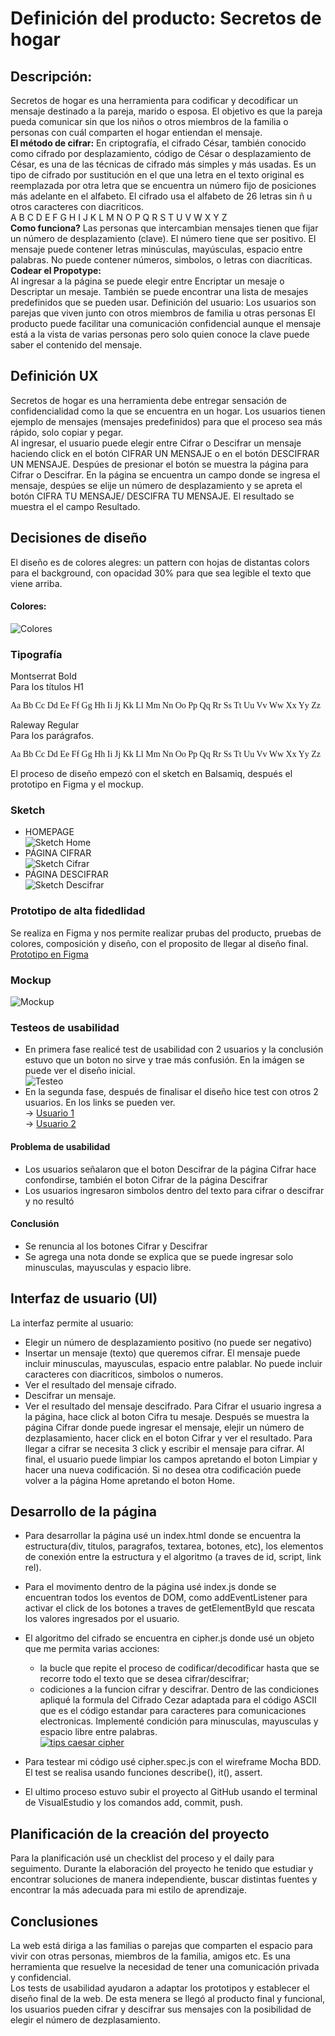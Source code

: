 # Definición del producto: Secretos de hogar

## Descripción:
Secretos de hogar es una herramienta para codificar y decodificar un mensaje destinado a la pareja, marido o esposa. El objetivo es que la pareja pueda comunicar sin que los niños o otros miembros de la familia o personas con cuál comparten el hogar entiendan el mensaje.<br>
<strong>El método de cifrar:</strong>
En criptografía, el cifrado César, también conocido como cifrado por desplazamiento, código de César o desplazamiento de César, es una de las técnicas de cifrado más simples y más usadas. Es un tipo de cifrado por sustitución en el que una letra en el texto original es reemplazada por otra letra que se encuentra un número fijo de posiciones más adelante en el alfabeto. El cifrado usa el alfabeto de 26 letras sin ñ u otros caracteres con diacriticos.<br>
A B C D E F G H I J K L M N O P Q R S T U V W X Y Z<br>
<strong>Como funciona?</strong>
Las personas que intercambian mensajes tienen que fijar un número de desplazamiento (clave). El número tiene que ser positivo. El mensaje puede contener letras minúsculas, mayúsculas, espacio entre palabras. No puede contener números, simbolos, o letras con diacríticas.  
<strong>Codear el Propotype:</strong><br>
Al ingresar a la página se puede elegir entre Encriptar un mesaje o Descriptar un mesaje. También se puede encontrar una lista de mesajes predefinidos que se pueden usar.
Definición del usuario:
Los usuarios son parejas que viven junto con otros miembros de familia u otras personas
El producto puede facilitar una comunicación confidencial aunque el mensaje está a la vista de varias personas pero solo quien conoce la clave puede saber el contenido del mensaje.   
## Definición UX
Secretos de hogar es una herramienta debe entregar sensación de confidencialidad como la que se encuentra en un hogar. Los usuarios tienen ejemplo de mensajes (mensajes predefinidos) para que el proceso sea más rápido, solo copiar y pegar.<br>
Al ingresar, el usuario puede elegir entre Cifrar o Descifrar un mensaje haciendo click en el botón CIFRAR UN MENSAJE o en el botón DESCIFRAR UN MENSAJE. 
Despúes de presionar el botón se muestra la página para Cifrar o Descifrar. En la página se encuentra un campo donde se ingresa el mensaje, despúes se elije un número de desplazamiento y se apreta el botón CIFRA TU MENSAJE/ DESCIFRA TU MENSAJE. El resultado se muestra el el campo Resultado. 

## Decisiones de diseño

El diseño es de colores alegres: un pattern con hojas de distantas colors para el background, con opacidad 30% para que sea legible el texto que viene arriba.<br>
#### Colores:
![Colores](files/colores.jpg "Colores")

### Tipografía
Montserrat Bold<br>
Para los títulos H1<br>
<p style="font-family: Montserrat">Aa Bb Cc Dd Ee Ff Gg Hh Ii Jj Kk Ll Mm Nn Oo Pp Qq Rr Ss Tt Uu Vv Ww Xx Yy Zz</p>
Raleway Regular<br>
Para los parágrafos.<br> 
<p style="font-family: Raleway">Aa Bb Cc Dd Ee Ff Gg Hh Ii Jj Kk Ll Mm Nn Oo Pp Qq Rr Ss Tt Uu Vv Ww Xx Yy Zz</p>

El proceso de diseño empezó con el sketch en Balsamiq, después el prototipo en Figma y el mockup.

### Sketch

- HOMEPAGE<br>
![Sketch Home](files/balsamiq-1.jpg "Sketch Home")
- PÁGINA CIFRAR<br>
![Sketch Cifrar](files/balsamiq-2.jpg "Sketch Cifrar")
- PÁGINA DESCIFRAR<br>
![Sketch Descifrar](files/balsamiq-3.jpg "Sketch Descifrar")

### Prototipo de alta fidedlidad
Se realiza en Figma y nos permite realizar prubas del producto, pruebas de colores, composición y diseño, con el proposito de llegar al diseño final.<br>
<a href="https://www.figma.com/file/8Ps2On3IYSFdKKBMx5YgPw/Secretos-del-hogar?node-id=0%3A1" target="_blank">Prototipo en Figma</a><br>

### Mockup
![Mockup](files/mockup.jpg "Mockup")

### Testeos de usabilidad
- En primera fase realicé test de usabilidad con 2 usuarios y la conclusión estuvo que un boton no sirve y trae más confusión. En la imágen se puede ver el diseño inicial.<br>
![Testeo](files/testeo.jpg "Testeo")
- En la segunda fase, después de finalisar el diseño hice test con otros 2 usuarios. En los links se pueden ver.<br>
-> <a href="https://www.loom.com/share/128984760822480cbb6edcd8723c6705" target="_blank">Usuario 1</a><br>
-> <a href="https://www.loom.com/share/5abe9d58a07c4a1d8109f0813527fb0d" target="_blank">Usuario 2</a><br>

#### Problema de usabilidad
- Los usuarios señalaron que el boton Descifrar de la página Cifrar hace confondirse, también el boton Cifrar de la página Descifrar
- Los usuarios ingresaron simbolos dentro del texto para cifrar o descifrar y no resultó
#### Conclusión
- Se renuncia al los botones Cifrar y Descifrar
- Se agrega una nota donde se explica que se puede ingresar solo minusculas, mayusculas y espacio libre.

## Interfaz de usuario (UI)

La interfaz permite al usuario:
- Elegir un número de desplazamiento positivo (no puede ser negativo)
- Insertar un mensaje (texto) que queremos cifrar. El mensaje puede incluir minusculas, mayusculas, espacio entre palablar. No puede incluir caracteres con diacriticos, simbolos o numeros.
- Ver el resultado del mensaje cifrado.
- Descifrar un mensaje.
- Ver el resultado del mensaje descifrado.
Para Cifrar el usuario ingresa a la página, hace click al boton Cifra tu mesaje. Después se muestra la página Cifrar donde puede ingresar el mensaje, elejir un número de dezplasamiento, hacer click en el boton Cifrar y ver el resultado. Para llegar a cifrar se necesita 3 click y escribir el mensaje para cifrar. Al final, el usuario puede limpiar los campos apretando el boton Limpiar y hacer una nueva codificación. Si no desea otra codificación puede volver a la página Home apretando el boton Home.


## Desarrollo de la página
- Para desarrollar la página usé un index.html donde se encuentra la estructura(div, titulos, paragrafos, textarea, botones, etc), los elementos de conexión entre la estructura y el algoritmo (a traves de id, script, link rel). 
- Para el movimento dentro de la página usé index.js donde se encuentran todos los eventos de DOM, como addEventListener para activar el click de los botones a traves de getElementById que rescata los valores ingresados por el usuario.
- El algoritmo del cifrado se encuentra en cipher.js donde usé un objeto que me permita varias acciones: 
  - la bucle que repite el proceso de codificar/decodificar hasta que se recorre todo el texto que se desea cifrar/descifrar; 
  - codiciones a la funcion cifrar y descifrar. Dentro de las condiciones apliqué la formula del Cifrado Cezar adaptada para el código ASCII que es el código estandar para caracteres para comunicaciones electronicas. Implementé condición para minusculas, mayusculas y espacio libre entre palabras.<br>
[![tips caesar cipher](https://img.youtube.com/vi/zd8eVrXhs7Y/0.jpg)](https://www.youtube.com/watch?v=zd8eVrXhs7Y)

- Para testear mi código usé cipher.spec.js con el wireframe Mocha BDD. El test se realisa usando funciones describe(), it(), assert.
- El ultimo proceso estuvo subir el proyecto al GitHub usando el terminal de VisualEstudio y los comandos add, commit, push.
## Planificación de la creación del proyecto
Para la planificación usé un checklist del proceso y el daily para seguimento.
Durante la elaboración del proyecto he tenido que estudiar y encontrar soluciones de manera independiente, buscar distintas fuentes y encontrar la más adecuada para mi estilo de aprendizaje.
## Conclusiones
La web está diriga a las familias o parejas que comparten el espacio para vivir con otras personas, miembros de la familia, amigos etc. Es una herramienta que resuelve la necesidad de tener una comunicación privada y confidencial.<br>
Los tests de usabilidad ayudaron a adaptar los prototipos y establecer el diseño final de la web. De esta menera se llegó al producto final y funcional, los usuarios pueden cifrar y descifrar sus mensajes con la posibilidad de elegir el número de dezplasamiento.